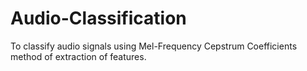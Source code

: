 # Audio-Classification

To classify audio signals using Mel-Frequency Cepstrum Coefficients method of extraction of features. 
